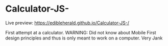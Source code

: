 # Calculator-JS-

Live preview: https://edibleherald.github.io/Calculator-JS-/

First attempt at a calculator. WARNING: Did not know about Mobile First design principles and thus is only meant to work on a computer. Very Jank 
